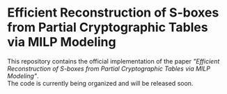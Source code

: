# Efficient Reconstruction of S-boxes from Partial Cryptographic Tables via MILP Modeling

This repository contains the official implementation of the paper *"Efficient Reconstruction of S-boxes from Partial Cryptographic Tables via MILP Modeling"*.  
The code is currently being organized and will be released soon.
